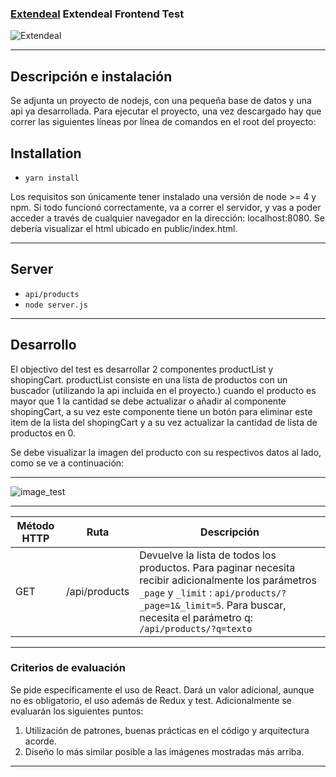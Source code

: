 ### [Extendeal](https://extendeal.com) Extendeal Frontend Test

![Extendeal](https://ar.extendeal.com/images/common/logo-extendeal.svg)

---

## Descripción e instalación

Se adjunta un proyecto de nodejs, con una pequeña base de datos y una api ya desarrollada. Para ejecutar el proyecto, una vez descargado hay que correr las siguientes líneas por línea de comandos en el root del proyecto:

## Installation

- `yarn install`

Los requisitos son únicamente tener instalado una versión de node >= 4 y npm. Si todo funcionó correctamente, va a correr el servidor, y vas a poder acceder a través de cualquier navegador en la dirección: localhost:8080. Se debería visualizar el html ubicado en public/index.html.

---

## Server

- `api/products`
- `node server.js`

---

## Desarrollo
El objectivo del test es desarrollar 2 componentes productList y shopingCart. productList consiste en una lista de productos con un buscador (utilizando la api incluida en el proyecto.) cuando el producto es mayor que 1 la cantidad se debe actualizar o añadir al componente shopingCart, a su vez este componente tiene un botón para eliminar este item de la lista del shopingCart y a su vez actualizar la cantidad de lista de productos en 0.

Se debe visualizar la imagen del producto con su respectivos datos al lado, como se ve a continuación:

---

![image_test](/images/extendeal_test.png)


---

| Método HTTP| Ruta| Descripción|
| ----- | ---- |  ---- |
| GET | /api/products | Devuelve la lista de todos los productos. Para paginar necesita recibir adicionalmente los parámetros `_page` y `_limit` : `api/products/?_page=1&_limit=5`. Para buscar, necesita el parámetro q: `/api/products/?q=texto` |


---

### Criterios de evaluación
Se pide específicamente el uso de React. Dará un valor adicional, aunque no es obligatorio, el uso además de Redux y test. Adicionalmente se evaluarán los siguientes puntos:

1. Utilización de patrones, buenas prácticas en el código y arquitectura acorde.
2. Diseño lo más similar posible a las imágenes mostradas más arriba.

---

